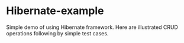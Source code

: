 # Hibernate-example
Simple demo of using Hibernate framework. Here are illustrated CRUD operations following by simple test cases.
